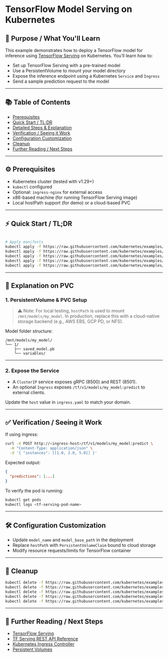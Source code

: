 # TensorFlow Model Serving on Kubernetes

## 🎯 Purpose / What You'll Learn

This example demonstrates how to deploy a TensorFlow model for inference using [TensorFlow Serving](https://www.tensorflow.org/serving) on Kubernetes. You’ll learn how to:

- Set up TensorFlow Serving with a pre-trained model
- Use a PersistentVolume to mount your model directory
- Expose the inference endpoint using a Kubernetes `Service` and `Ingress`
- Send a sample prediction request to the model

---

## 📚 Table of Contents

- [Prerequisites](#prerequisites)
- [Quick Start / TL;DR](#quick-start--tldr)
- [Detailed Steps & Explanation](#detailed-steps--explanation)
- [Verification / Seeing it Work](#verification--seeing-it-work)
- [Configuration Customization](#configuration-customization)
- [Cleanup](#cleanup)
- [Further Reading / Next Steps](#further-reading--next-steps)

---

## ⚙️ Prerequisites

- Kubernetes cluster (tested with v1.29+)
- `kubectl` configured
- Optional: `ingress-nginx` for external access
- x86-based machine (for running TensorFlow Serving image)
- Local hostPath support (for demo) or a cloud-based PVC

---

## ⚡ Quick Start / TL;DR

```bash

# Apply manifests
kubectl apply -f https://raw.githubusercontent.com/kubernetes/examples/refs/heads/master/ai/model-serving-tensorflow/pv.yaml
kubectl apply -f https://raw.githubusercontent.com/kubernetes/examples/refs/heads/master/ai/model-serving-tensorflow/pvc.yaml
kubectl apply -f https://raw.githubusercontent.com/kubernetes/examples/refs/heads/master/ai/model-serving-tensorflow/deployment.yaml
kubectl apply -f https://raw.githubusercontent.com/kubernetes/examples/refs/heads/master/ai/model-serving-tensorflow/service.yaml
kubectl apply -f https://raw.githubusercontent.com/kubernetes/examples/refs/heads/master/ai/model-serving-tensorflow/ingress.yaml  # Optional
```

---

## 🧩 Explanation on PVC

### 1. PersistentVolume & PVC Setup

> ⚠️ Note: For local testing, `hostPath` is used to mount `/mnt/models/my_model`. In production, replace this with a cloud-native storage backend (e.g., AWS EBS, GCP PD, or NFS).


Model folder structure:
```
/mnt/models/my_model/
└── 1/
    ├── saved_model.pb
    └── variables/
```

---

### 2. Expose the Service

- A `ClusterIP` service exposes gRPC (8500) and REST (8501).
- An optional `Ingress` exposes `/tf/v1/models/my_model:predict` to external clients.

Update the `host` value in `ingress.yaml` to match your domain.

---

## ✅ Verification / Seeing it Work

If using ingress:

```bash
curl -X POST http://<ingress-host>/tf/v1/models/my_model:predict \
  -H "Content-Type: application/json" \
  -d '{ "instances": [[1.0, 2.0, 5.0]] }'
```

Expected output:

```json
{
  "predictions": [...]
}
```

To verify the pod is running:

```bash
kubectl get pods
kubectl logs <tf-serving-pod-name>
```

---

## 🛠️ Configuration Customization

- Update `model_name` and `model_base_path` in the deployment
- Replace `hostPath` with `PersistentVolumeClaim` bound to cloud storage
- Modify resource requests/limits for TensorFlow container

---

## 🧹 Cleanup

```bash
kubectl delete -f https://raw.githubusercontent.com/kubernetes/examples/refs/heads/master/ai/model-serving-tensorflow/ingress.yaml  # Optional
kubectl delete -f https://raw.githubusercontent.com/kubernetes/examples/refs/heads/master/ai/model-serving-tensorflow/service.yaml
kubectl delete -f https://raw.githubusercontent.com/kubernetes/examples/refs/heads/master/ai/model-serving-tensorflow/deployment.yaml
kubectl delete -f https://raw.githubusercontent.com/kubernetes/examples/refs/heads/master/ai/model-serving-tensorflow/pvc.yaml
kubectl delete -f https://raw.githubusercontent.com/kubernetes/examples/refs/heads/master/ai/model-serving-tensorflow/pv.yaml

```

---

## 📘 Further Reading / Next Steps

- [TensorFlow Serving](https://www.tensorflow.org/tfx/serving)
- [TF Serving REST API Reference](https://www.tensorflow.org/tfx/serving/api_rest)
- [Kubernetes Ingress Controller](https://kubernetes.io/docs/concepts/services-networking/ingress-controllers/)
- [Persistent Volumes](https://kubernetes.io/docs/concepts/storage/persistent-volumes/)


